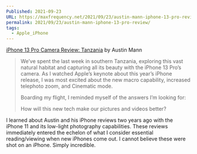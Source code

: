 ```yaml
---
Published: 2021-09-23
URL: https://maxfrequency.net/2021/09/23/austin-mann-iphone-13-pro-review/
permalink: 2021/09/23/austin-mann-iphone-13-pro-review/
tags:
  - Apple_iPhone
---
```

[iPhone 13 Pro Camera Review: Tanzania](https://austinmann.com/trek/iphone-13-pro-camera-review-tanzania) by Austin Mann

> We’ve spent the last week in southern Tanzania, exploring this vast natural habitat and capturing all its beauty with the iPhone 13 Pro’s camera. As I watched Apple’s keynote about this year’s iPhone release, I was most excited about the new macro capability, increased telephoto zoom, and Cinematic mode.
> 
> Boarding my flight, I reminded myself of the answers I’m looking for:
> 
> How will this new tech make our pictures and videos better?

I learned about Austin and his iPhone reviews two years ago with the iPhone 11 and its low-light photography capabilities. These reviews immediately entered the echelon of what I consider essential reading/viewing when new iPhones come out. I cannot believe these were shot on an iPhone. Simply incredible.